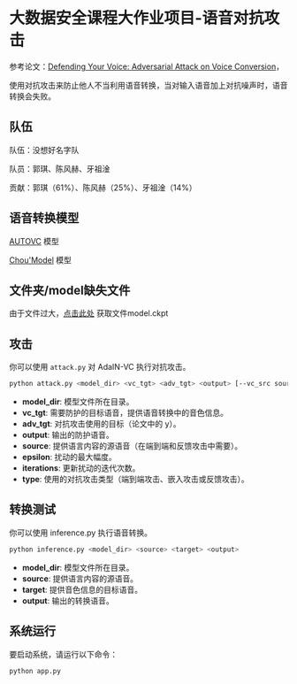 # 大数据安全课程大作业项目-语音对抗攻击

参考论文：[Defending Your Voice: Adversarial Attack on Voice Conversion](https://arxiv.org/abs/2005.08781)，

使用对抗攻击来防止他人不当利用语音转换，当对输入语音加上对抗噪声时，语音转换会失败。

## 队伍

队伍：没想好名字队

队员：郭琪、陈风赫、牙祖淦

贡献：郭琪（61%）、陈风赫（25%）、牙祖淦（14%）

## 语音转换模型

[AUTOVC](https://arxiv.org/abs/1905.05879) 模型

[Chou'Model](https://arxiv.org/abs/1904.05742) 模型

## 文件夹/model缺失文件

由于文件过大，[点击此处](https://drive.google.com/drive/folders/1vGU7DdfuebG1y8f4s4MOqEMunzsxxAHX) 获取文件model.ckpt

## 攻击

你可以使用 `attack.py` 对 AdaIN-VC 执行对抗攻击。

```bash
python attack.py <model_dir> <vc_tgt> <adv_tgt> <output> [--vc_src source] [--eps epsilon] [--n_iters iterations] [--attack_type type]
```

- **model_dir**: 模型文件所在目录。
- **vc_tgt**: 需要防护的目标语音，提供语音转换中的音色信息。
- **adv_tgt**: 对抗攻击使用的目标（论文中的 y）。
- **output**: 输出的防护语音。
- **source**: 提供语言内容的源语音（在端到端和反馈攻击中需要）。
- **epsilon**: 扰动的最大幅度。
- **iterations**: 更新扰动的迭代次数。
- **type**: 使用的对抗攻击类型（端到端攻击、嵌入攻击或反馈攻击）。

## 转换测试

你可以使用 inference.py 执行语音转换。

```bash
python inference.py <model_dir> <source> <target> <output>
```

- **model_dir**: 模型文件所在目录。
- **source**: 提供语言内容的源语音。
- **target**: 提供音色信息的目标语音。
- **output**: 输出的转换语音。

## 系统运行

要启动系统，请运行以下命令：

```bash
python app.py
```
